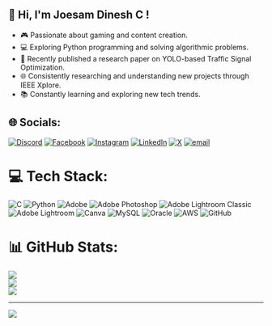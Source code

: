 ## 👋 Hi, I'm Joesam Dinesh C !
- 🎮 Passionate about gaming and content creation.
- 💻 Exploring Python programming and solving algorithmic problems.
- 🚦 Recently published a research paper on YOLO-based Traffic Signal Optimization.
- 🌐 Consistently researching and understanding new projects through IEEE Xplore.
- 📚 Constantly learning and exploring new tech trends.

## 🌐 Socials:
[![Discord](https://img.shields.io/badge/Discord-%237289DA.svg?logo=discord&logoColor=white)](https://discord.gg/https://discord.gg/RcxUVuypkS) [![Facebook](https://img.shields.io/badge/Facebook-%231877F2.svg?logo=Facebook&logoColor=white)](https://facebook.com/Jsd) [![Instagram](https://img.shields.io/badge/Instagram-%23E4405F.svg?logo=Instagram&logoColor=white)](https://instagram.com/https://www.instagram.com/_g_h_0_5_7_1.0.5_?utm_source=qr&igsh=b2lmNG1jMHMxOG9i) [![LinkedIn](https://img.shields.io/badge/LinkedIn-%230077B5.svg?logo=linkedin&logoColor=white)](https://linkedin.com/in/www.linkedin.com/in/joesam-dinesh-c) [![X](https://img.shields.io/badge/X-black.svg?logo=X&logoColor=white)](https://x.com/@JSD_105) [![email](https://img.shields.io/badge/Email-D14836?logo=gmail&logoColor=white)](mailto:joesam.dinesh.c@gmail.com) 

# 💻 Tech Stack:
![C](https://img.shields.io/badge/c-%2300599C.svg?style=plastic&logo=c&logoColor=white) ![Python](https://img.shields.io/badge/python-3670A0?style=plastic&logo=python&logoColor=ffdd54) ![Adobe](https://img.shields.io/badge/adobe-%23FF0000.svg?style=plastic&logo=adobe&logoColor=white) ![Adobe Photoshop](https://img.shields.io/badge/adobe%20photoshop-%2331A8FF.svg?style=plastic&logo=adobe%20photoshop&logoColor=white) ![Adobe Lightroom Classic](https://img.shields.io/badge/Adobe%20Lightroom%20Classic-31A8FF.svg?style=plastic&logo=Adobe%20Lightroom%20Classic&logoColor=white) ![Adobe Lightroom](https://img.shields.io/badge/Adobe%20Lightroom-31A8FF.svg?style=plastic&logo=Adobe%20Lightroom&logoColor=white) ![Canva](https://img.shields.io/badge/Canva-%2300C4CC.svg?style=plastic&logo=Canva&logoColor=white) ![MySQL](https://img.shields.io/badge/mysql-4479A1.svg?style=plastic&logo=mysql&logoColor=white) ![Oracle](https://img.shields.io/badge/Oracle-F80000?style=plastic&logo=oracle&logoColor=white) ![AWS](https://img.shields.io/badge/AWS-%23FF9900.svg?style=plastic&logo=amazon-aws&logoColor=white) ![GitHub](https://img.shields.io/badge/github-%23121011.svg?style=plastic&logo=github&logoColor=white)
# 📊 GitHub Stats:
![](https://github-readme-stats.vercel.app/api?username=JSD1522&theme=dracula&hide_border=false&include_all_commits=true&count_private=true)<br/>
![](https://nirzak-streak-stats.vercel.app/?user=JSD1522&theme=dracula&hide_border=false)<br/>
![](https://github-readme-stats.vercel.app/api/top-langs/?username=JSD1522&theme=dracula&hide_border=false&include_all_commits=true&count_private=true&layout=compact)

---
[![](https://visitcount.itsvg.in/api?id=JSD1522&icon=1&color=0)](https://visitcount.itsvg.in)

<!-- Proudly created with GPRM ( https://gprm.itsvg.in ) -->
